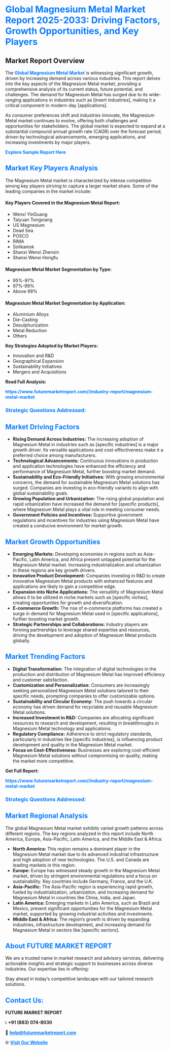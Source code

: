 <h1 style="color: #007BFF;">Global Magnesium Metal Market Report 2025-2033: Driving Factors, Growth Opportunities, and Key Players</h1>

<section id="overview">
<h2>Market Report Overview</h2>
<p>The <a href="https://www.futuremarketreport.com//industry-report/magnesium-metal-market" style="color: #007BFF; text-decoration: none;"><strong>Global Magnesium Metal Market</strong></a> is witnessing significant growth, driven by increasing demand across various industries. This report delves into the key aspects of the Magnesium Metal market, providing a comprehensive analysis of its current status, future potential, and challenges. The demand for Magnesium Metal has surged due to its wide-ranging applications in industries such as [insert industries], making it a critical component in modern-day [applications].</p>
<p>As consumer preferences shift and industries innovate, the Magnesium Metal market continues to evolve, offering both challenges and opportunities for stakeholders. The global market is expected to expand at a substantial compound annual growth rate (CAGR) over the forecast period, driven by technological advancements, emerging applications, and increasing investments by major players.</p>
</section>

<section id="overview">
<p><a href="https://www.futuremarketreport.com//request-sample/reportId=54453" style="color: #007BFF; text-decoration: none;"><strong>Explore Sample Report Here</strong></a></p>
</section>

<section id="key-players">
<h2 style="color: #007BFF;">Market Key Players Analysis</h2>
<p>The Magnesium Metal market is characterized by intense competition among key players striving to capture a larger market share. Some of the leading companies in the market include:</p>
<h4>Key Players Covered in the Magnesium Metal Report:</h4>
<ul><li>Wenxi YinGuang</li><li>Taiyuan Tongxiang</li><li>US Magnesium</li><li>Dead Sea</li><li>POSCO</li><li>RIMA</li><li>Solikamsk</li><li>Shanxi Wenxi Zhenxin</li><li>Shanxi Wenxi Hongfu</li></ul>
<h4>Magnesium Metal Market Segmentation by Type:</h4>
<ul><li>95%-97%</li><li>97%-99%</li><li>Above 99%</li></ul>

<h4>Magnesium Metal Market Segmentation by Application:</h4>
<ul><li>Aluminium Alloys</li><li>Die-Casting</li><li>Desulphurization</li><li>Metal Reduction</li><li>Others</li></ul>
<p><strong>Key Strategies Adopted by Market Players:</strong></p>
<ul>
<li>Innovation and R&D</li>
<li>Geographical Expansion</li>
<li>Sustainability Initiatives</li>
<li>Mergers and Acquisitions</li>
</ul>
</section>

<section>
<p><strong>Read Full Analysis: </strong></p><a href="https://www.futuremarketreport.com//industry-report/magnesium-metal-market" style="color: #007BFF; text-decoration: none;"><strong>https://www.futuremarketreport.com//industry-report/magnesium-metal-market</strong></a>
<h3 style="color: #007BFF;">Strategic Questions Addressed:</h3>
</section>

<section id="driving-factors">
<h2 style="color: #007BFF;">Market Driving Factors</h2>
<ul>
<li><strong>Rising Demand Across Industries:</strong> The increasing adoption of Magnesium Metal in industries such as [specific industries] is a major growth driver. Its versatile applications and cost-effectiveness make it a preferred choice among manufacturers.</li>
<li><strong>Technological Advancements:</strong> Continuous innovations in production and application technologies have enhanced the efficiency and performance of Magnesium Metal, further boosting market demand.</li>
<li><strong>Sustainability and Eco-Friendly Initiatives:</strong> With growing environmental concerns, the demand for sustainable Magnesium Metal solutions has surged. Companies are investing in eco-friendly variants to align with global sustainability goals.</li>
<li><strong>Growing Population and Urbanization:</strong> The rising global population and rapid urbanization have increased the demand for [specific products], where Magnesium Metal plays a vital role in meeting consumer needs.</li>
<li><strong>Government Policies and Incentives:</strong> Supportive government regulations and incentives for industries using Magnesium Metal have created a conducive environment for market growth.</li>
</ul>
</section>

<section id="growth-opportunities">
<h2 style="color: #007BFF;">Market Growth Opportunities</h2>
<ul>
<li><strong>Emerging Markets:</strong> Developing economies in regions such as Asia-Pacific, Latin America, and Africa present untapped potential for the Magnesium Metal market. Increasing industrialization and urbanization in these regions are key growth drivers.</li>
<li><strong>Innovative Product Development:</strong> Companies investing in R&D to create innovative Magnesium Metal products with enhanced features and applications are likely to gain a competitive edge.</li>
<li><strong>Expansion into Niche Applications:</strong> The versatility of Magnesium Metal allows it to be utilized in niche markets such as [specific niches], creating opportunities for growth and diversification.</li>
<li><strong>E-commerce Growth:</strong> The rise of e-commerce platforms has created a surge in demand for Magnesium Metal used in [specific applications], further boosting market growth.</li>
<li><strong>Strategic Partnerships and Collaborations:</strong> Industry players are forming partnerships to leverage shared expertise and resources, driving the development and adoption of Magnesium Metal products globally.</li>
</ul>
</section>

<section id="trending-factors">
<h2 style="color: #007BFF;">Market Trending Factors</h2>
<ul>
<li><strong>Digital Transformation:</strong> The integration of digital technologies in the production and distribution of Magnesium Metal has improved efficiency and customer satisfaction.</li>
<li><strong>Customization and Personalization:</strong> Consumers are increasingly seeking personalized Magnesium Metal solutions tailored to their specific needs, prompting companies to offer customizable options.</li>
<li><strong>Sustainability and Circular Economy:</strong> The push towards a circular economy has driven demand for recyclable and reusable Magnesium Metal solutions.</li>
<li><strong>Increased Investment in R&D:</strong> Companies are allocating significant resources to research and development, resulting in breakthroughs in Magnesium Metal technology and applications.</li>
<li><strong>Regulatory Compliance:</strong> Adherence to strict regulatory standards, particularly in industries like [specific industries], is influencing product development and quality in the Magnesium Metal market.</li>
<li><strong>Focus on Cost-Effectiveness:</strong> Businesses are exploring cost-efficient Magnesium Metal solutions without compromising on quality, making the market more competitive.</li>
</ul>
</section>

<section>
<p><strong>Get Full Report: </strong></p><a href="https://www.futuremarketreport.com//industry-report/magnesium-metal-market" style="color: #007BFF; text-decoration: none;"><strong>https://www.futuremarketreport.com//industry-report/magnesium-metal-market</strong></a>
<h3 style="color: #007BFF;">Strategic Questions Addressed:</h3>
</section>


<section id="regional-analysis">
<h2 style="color: #007BFF;">Market Regional Analysis</h2>
<p>The global Magnesium Metal market exhibits varied growth patterns across different regions. The key regions analyzed in this report include North America, Europe, Asia-Pacific, Latin America, and the Middle East & Africa:</p>
<ul>
<li><strong>North America:</strong> This region remains a dominant player in the Magnesium Metal market due to its advanced industrial infrastructure and high adoption of new technologies. The U.S. and Canada are leading markets in this region.</li>
<li><strong>Europe:</strong> Europe has witnessed steady growth in the Magnesium Metal market, driven by stringent environmental regulations and a focus on sustainability. Key countries include Germany, France, and the U.K.</li>
<li><strong>Asia-Pacific:</strong> The Asia-Pacific region is experiencing rapid growth, fueled by industrialization, urbanization, and increasing demand for Magnesium Metal in countries like China, India, and Japan.</li>
<li><strong>Latin America:</strong> Emerging markets in Latin America, such as Brazil and Mexico, present significant opportunities for the Magnesium Metal market, supported by growing industrial activities and investments.</li>
<li><strong>Middle East & Africa:</strong> The region’s growth is driven by expanding industries, infrastructure development, and increasing demand for Magnesium Metal in sectors like [specific sectors].</li>
</ul>
</section>

<footer>
<h2 style="color: #007BFF;">About FUTURE MARKET REPORT</h2>
<p>We are a trusted name in market research and advisory services, delivering actionable insights and strategic support to businesses across diverse industries. Our expertise lies in offering:</p>

<p>Stay ahead in today’s competitive landscape with our tailored research solutions.</p>

<h2 style="color: #007BFF;">Contact Us:</h2>
<p><strong>FUTURE MARKET REPORT</strong></p>
<p>📞 <strong>+91 (883) 074-8030</strong></p>
<p>📧 <strong><a href="mailto:help@futuremarketreport.com" style="color: #007BFF;">help@futuremarketreport.com</a></strong></p>
<p>🌐 <strong><a href="https://www.futuremarketreport.com/" style="color: #007BFF;">Visit Our Website</a></strong></p>
</footer>